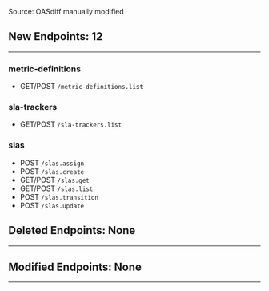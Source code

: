 <Info>Source: OASdiff manually modified</Info>

## New Endpoints: 12
---------------------

### metric-definitions

- GET/POST `/metric-definitions.list`  

### sla-trackers

- GET/POST `/sla-trackers.list`  

### slas

- POST `/slas.assign`  
- POST `/slas.create`  
- GET/POST `/slas.get`  
- GET/POST `/slas.list`  
- POST `/slas.transition`  
- POST `/slas.update`  

## Deleted Endpoints: None
---------------------------

## Modified Endpoints: None
----------------------------
